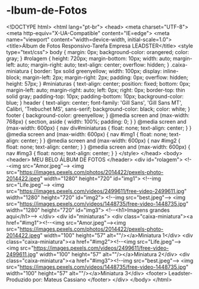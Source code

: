 # -lbum-de-Fotos
&lt;!DOCTYPE html> &lt;html lang="pt-br"> &lt;head>     &lt;meta charset="UTF-8">     &lt;meta http-equiv="X-UA-Compatible" content="IE=edge">     &lt;meta name="viewport" content="width=device-width, initial-scale=1.0">     &lt;title>Álbum de Fotos Responsivo-Tarefa Empresa LEADSTER&lt;/title>     &lt;style type="text/css">         body {             margin: 0px;             background-color: orangered;             color: gray;         }         #rolagem {             height: 720px;             margin-bottom: 10px;             width: auto;             margin-left: auto;             margin-right: auto;             text-align: center;             overflow: hidden;         }         .caixa-miniatura {             border: 1px solid greenyellow;             width: 100px;             display: inline-block;             margin-left: 2px;             margin-right: 2px;             padding: 0px;             overflow: hidden;             height: 57px;         }         #miniaturas {             text-align: center;             position: fixed;             bottom: 0px;             margin-left: auto;             margin-right: auto;             left: 0px;             right: 0px;             border-top: thin solid gray;             padding-top: 10px;             padding-bottom: 10px;             background-color: blue;         }         header {             text-align: center;             font-family: 'Gill Sans', 'Gill Sans MT', Calibri, 'Trebuchet MS', sans-serif;             background-color: black;             color: white;         }         footer {             background-color: greenyellow;         }         @media screen and (max-width: 768px) {             section, aside {                 width: 100%;                 padding: 0;             }         }         @media screen and (max-width: 600px) {             nav div#miniaturas  {                 float: none;                 text-align: center;             }         }         @media screen and (max-width: 600px) {             nav #img1  {                 float: none;                 text-align: center;             }         }         @media screen and (max-width: 600px) {             nav #img2 {                 float: none;                 text-align: center;             }         }         @media screen and (max-width: 600px) {             nav #img3  {                 float: none;                 text-align: center;             }         }     &lt;/style> &lt;/head> &lt;body>     &lt;header>         MEU BELO ÁLBUM DE FOTOS     &lt;/header>     &lt;div id="rolagem">         &lt;!--&lt;img src="Amor.jpeg"--> &lt;img src="https://images.pexels.com/photos/2014422/pexels-photo-2014422.jpeg" width="1280" height="720" id="img1">         &lt;!--img src="Life.jpeg"--> &lt;img src="https://images.pexels.com/videos/2499611/free-video-2499611.jpg" width="1280" height="720" id="img2">         &lt;!--img src="best.jpeg"--> &lt;img src="https://images.pexels.com/videos/1448735/free-video-1448735.jpg" width="1280" height="720" id="img3">         &lt;!--&lt;h1>Imagens grandes aqui&lt;/h1>-->     &lt;/div>     &lt;div id="miniaturas">         &lt;div class="caixa-miniatura">&lt;a href="#img1">&lt;!--&lt;img src="Amor.jpeg"-->&lt;img src="https://images.pexels.com/photos/2014422/pexels-photo-2014422.jpeg" width="100" height="57" alt=""/>&lt;/a>Miniatura 1&lt;/div>         &lt;div class="caixa-miniatura">&lt;a href="#img2">&lt;!--&lt;img src="Life.jpeg"-->&lt;img src="https://images.pexels.com/videos/2499611/free-video-2499611.jpg" width="100" height="57" alt=""/>&lt;/a>Miniatura 2&lt;/div>         &lt;div class="caixa-miniatura">&lt;a href="#img3">&lt;!--img src="best.jpeg"--> &lt;img src="https://images.pexels.com/videos/1448735/free-video-1448735.jpg" width="100" height="57" alt=""/>&lt;/a>Miniatura 3&lt;/div>                  &lt;footer>             Leadster-Produzido por: Mateus Cassiano         &lt;/footer>     &lt;/div> &lt;/body> &lt;/html>
